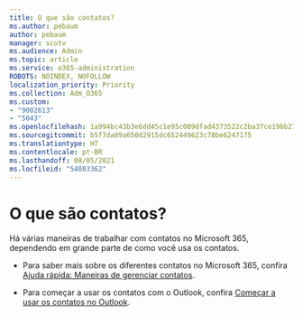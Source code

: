 ```yaml
---
title: O que são contatos?
ms.author: pebaum
author: pebaum
manager: scotv
ms.audience: Admin
ms.topic: article
ms.service: o365-administration
ROBOTS: NOINDEX, NOFOLLOW
localization_priority: Priority
ms.collection: Adm_O365
ms.custom:
- "9002613"
- "5043"
ms.openlocfilehash: 1a994bc43b3e6dd45c1e95c009dfad4373522c2ba37ce19bb270922e155c85b5
ms.sourcegitcommit: b5f7da89a650d2915dc652449623c78be6247175
ms.translationtype: HT
ms.contentlocale: pt-BR
ms.lasthandoff: 08/05/2021
ms.locfileid: "54083362"
---
```

# <a name="what-are-contacts"></a>O que são contatos?

Há várias maneiras de trabalhar com contatos no Microsoft 365, dependendo em grande parte de como você usa os contatos.

- Para saber mais sobre os diferentes contatos no Microsoft 365, confira [Ajuda rápida: Maneiras de gerenciar contatos](https://docs.microsoft.com/microsoft-365/admin/misc/ways-to-manage-contacts?view=o365-worldwide).

- Para começar a usar os contatos com o Outlook, confira [Começar a usar os contatos no Outlook](https://support.office.com/article/using-contacts-people-in-outlook-on-the-web-1e3438c7-26b2-420c-87de-3cea9d31b5cb?WT.mc_id=365AdminCSH&ui=en-US&rs=en-US&ad=US).

